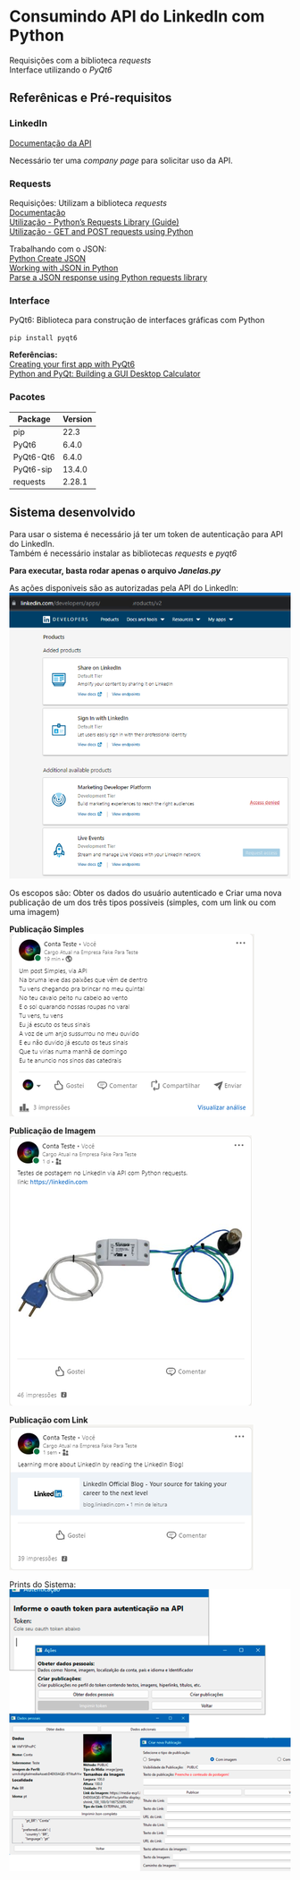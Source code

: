 # Consumindo API do LinkedIn com Python

Requisições com a biblioteca _requests_  
Interface utilizando o *PyQt6*

## Referênicas e Pré-requisitos

### LinkedIn

[Documentação da API](https://learn.microsoft.com/pt-br/linkedin/)

Necessário ter uma _company page_ para solicitar uso da API.

### Requests

Requisições: Utilizam a biblioteca _requests_  
[Documentação](https://pypi.org/project/requests/)  
[Utilização - Python’s Requests Library (Guide)](https://realpython.com/python-requests/#the-response)  
[Utilização - GET and POST requests using Python](https://www.geeksforgeeks.org/get-post-requests-using-python/)

Trabalhando com o JSON:  
[Python Create JSON](https://pythonexamples.org/python-create-json/)  
[Working with JSON in Python](https://datagy.io/python-requests-json/)  
[Parse a JSON response using Python requests library](https://pynative.com/parse-json-response-using-python-requests-library/)

### Interface

PyQt6: Biblioteca para construção de interfaces gráficas com Python

`pip install pyqt6`

**Referências:**  
[Creating your first app with PyQt6](https://www.pythonguis.com/tutorials/pyqt6-creating-your-first-window/)  
[Python and PyQt: Building a GUI Desktop Calculator](https://realpython.com/python-pyqt-gui-calculator/)

### Pacotes

| Package            | Version   |
| ------------------ | --------- |
| pip                | 22.3      |
| PyQt6              | 6.4.0     |
| PyQt6-Qt6          | 6.4.0     |
| PyQt6-sip          | 13.4.0    |
| requests           | 2.28.1    |

## Sistema desenvolvido

Para usar o sistema é necessário já ter um token de autenticação para API do LinkedIn.  
Também é necessário instalar as bibliotecas *requests* e *pyqt6*

**Para executar, basta rodar apenas o arquivo *Janelas.py***

As ações disponiveis são as autorizadas pela API do LinkedIn:  
![LinkedIn API](imgs/linkedinProducts.png)

Os escopos são: Obter os dados do usuário autenticado e Criar uma nova publicação de um dos três tipos possiveis (simples, com um link ou com uma imagem)

**Publicação Simples**  
![Simples](imgs/pubSimples.png)


**Publicação de Imagem**  
![Simples](imgs/imgPub.png)


**Publicação com Link**  
![Simples](imgs/linkPub.png)

Prints do Sistema:  
![Sistema desenvolvido](data/integracaoSft.png)

<!-- 
Comando para gerar o executável:  
```
pyinstaller --noconsole Janelas.py --icon='data/linkApi.ico' --add-data 'data/linkApi.ico;data' --add-data 'data/integracaoSft.png;data'
``` -->
